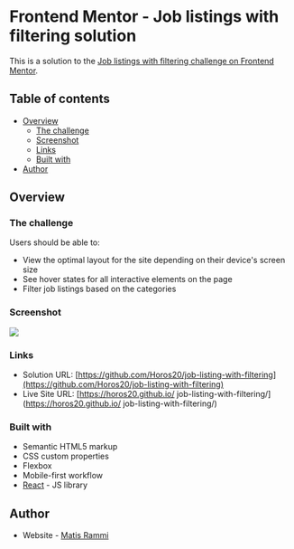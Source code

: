 # Frontend Mentor - Job listings with filtering solution

This is a solution to the [Job listings with filtering challenge on Frontend Mentor](https://www.frontendmentor.io/challenges/job-listings-with-filtering-ivstIPCt).

## Table of contents

- [Overview](#overview)
  - [The challenge](#the-challenge)
  - [Screenshot](#screenshot)
  - [Links](#links)
  - [Built with](#built-with)
- [Author](#author)


## Overview

### The challenge

Users should be able to:

- View the optimal layout for the site depending on their device's screen size
- See hover states for all interactive elements on the page
- Filter job listings based on the categories

### Screenshot

![](.src/images/screenshot.jpg)

### Links

- Solution URL: [https://github.com/Horos20/job-listing-with-filtering](https://github.com/Horos20/job-listing-with-filtering)
- Live Site URL: [https://horos20.github.io/
job-listing-with-filtering/](https://horos20.github.io/
job-listing-with-filtering/)

### Built with

- Semantic HTML5 markup
- CSS custom properties
- Flexbox
- Mobile-first workflow
- [React](https://reactjs.org/) - JS library


## Author

- Website - [Matis Rammi](https://matisrammi.com/)
